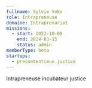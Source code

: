 ```yaml
---
fullname: Sylvie Voko
role: Intrapreneuse
domaine: Intraprenariat
missions:
  - start: 2023-10-09
    end: 2024-03-15
    status: admin
memberType: beta
startups:
  - precontentieux.justice
---
```


Intrapreneuse incubateur justice
